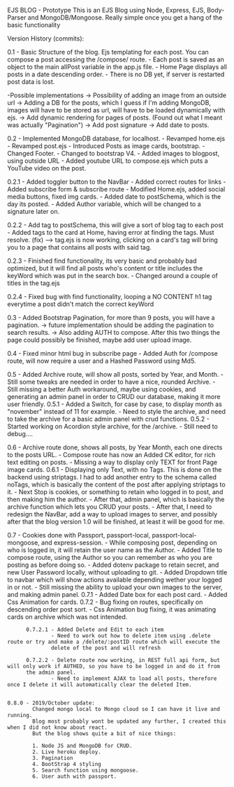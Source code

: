 EJS BLOG - Prototype
This is an EJS Blog using Node, Express, EJS, Body-Parser and MongoDB/Mongoose.
Really simple once you get a hang of the basic functionality


Version History (commits):


0.1 - Basic Structure of the blog. Ejs templating for each post. You can compose a post accessing the /compose/ route.
    - Each post is saved as an object to the main allPost variable in the app.js file.
    - Home Page displays all posts in a date descending order.
    - There is no DB yet, if server is restarted post data is lost.

-Possible implementations -> Possibility of adding an image from an outside url
                          -> Adding a DB for the posts, which I guess if I'm adding MongoDB, images will have to be stored as url,
                          will have to be loaded dynamically with ejs.
                          -> Add dynamic rendering for pages of posts. (Found out what I meant was actually "Pagination")
                          -> Add post signature
                          -> Add date to posts.


0.2 - Implemented MongoDB database, for localhost.
    - Revamped home.ejs
    - Revamped post.ejs
    - Introduced Posts as image cards, bootstrap.
    - Changed Footer.
    - Changed to bootstrap V4.
    - Added images to blogpost, using outside URL
    - Added youtube URL to compose.ejs which puts a YouTube video on the post.

0.2.1 - Added toggler button to the NavBar
      - Added correct routes for links
      - Added subscribe form & subscribe route
      - Modified Home.ejs, added social media buttons, fixed img cards.
      - Added date to postSchema, which is the day its posted.
      - Added Author variable, which will be changed to a signature later on.

0.2.2 - Add tag to postSchema, this will give a sort of blog tag to each post
      - Added tags to the card at Home, having error at finding the tags. Must resolve.
    (fix) --> tag.ejs is now working, clicking on a card's tag will bring you to a page that
    contains all posts with said tag.

0.2.3 - Finished find functionality, its very basic and probably bad optimized, but
      it will find all posts who's content or title includes the keyWord
      which was put in the search box.
      - Changed around a couple of titles in the tag.ejs

0.2.4 - Fixed bug with find functionality, looping a NO CONTENT h1 tag everytime a post didn't match
      the correct keyWord

0.3 - Added Bootstrap Pagination, for more than 9 posts, you will have a pagination.
      -> future implementation should be adding the pagination to search results.
      -> Also adding AUTH to compose.
      After this two things the page could possibly be finished,
      maybe add user upload image.

0.4 - Fixed minor html bug in subscribe page
    - Added Auth for /compose route, will now require a user and a Hashed Password
    using Md5.

0.5 - Added Archive route, will show all posts, sorted by Year, and Month.
    - Still some tweaks are needed in order to have a nice, rounded Archive.
    - Still missing a better Auth workaround, maybe using cookies, and generating an admin panel in order
    to CRUD our database, making it more user friendly.
    0.5.1 - Added a Switch, for case by case, to display month as "november" instead of 11 for example.
          - Need to style the archive, and need to take the archive for a basic admin panel with crud functions.
    0.5.2 - Started working on Acordion style archive, for the /archive.
          - Still need to debug....

0.6 - Archive route done, shows all posts, by Year Month, each one directs to the posts URL.
    - Compose route has now an Added CK editor, for rich text editing on posts.
    - Missing a way to display only TEXT for front Page image cards.
    0.6.1 - Displaying only Text, with no Tags. This is done on the backend using striptags. 
            I had to add another entry to the schema called noTags, which is basically the content of the post
            after applying striptags to it.
          - Next Stop is cookies, or something to retain who logged in to post, and then making him the author.
          - After that, admin panel, which is basically the archive function which lets you CRUD your posts.
          - After that, I need to redesign the NavBar, add a way to upload images to server, and possibly after that
          the blog version 1.0 will be finished, at least it will be good for me.

0.7 - Cookies done with Passport, passport-local, passport-local-mongoose, and express-session.
    - While composing post, depending on who is logged in, it will retain the user name as the Author.
    - Added Title to compose route, using the Author so you can remember as who you are posting as before doing so.
    - Added dotenv package to retain secret, and new User Password locally, without uploading to git.
    - Added Dropdown title to navbar which will show actions available depending wether your logged in or not.
    - Still missing the ability to upload your own images to the server, and making admin panel.
    0.7.1 - Added Date box for each post card. 
          - Added Css Animation for cards.
    0.7.2 - Bug fixing on routes, specifically on descending order post sort.
          - Css Animation bug fixing, it was animating cards on archive which was not intended.
          
          0.7.2.1 - Added Delete and Edit to each item
                  - Need to work out how to delete item using .delete route or try and make a /delete/:postID route which will execute the 
                  delete of the post and will refresh

          0.7.2.2 - Delete route now working, in REST full api form, but will only work if AUTHED, so you have to be logged in and do it from
          the admin panel.
                  - Need to implement AJAX to load all posts, therefore once I delete it will automatically clear the deleted Item.
                  

    0.8.0 - 2019/October update:
            Changed mongo local to Mongo cloud so I can have it live and running.
            Blog most probably wont be updated any further, I created this when I did not know about react.
            But the blog shows quite a bit of nice things:

            1. Node JS and MongoDB for CRUD.
            2. Live heroku deploy.
            3. Pagination
            4. BootStrap 4 styling
            5. Search function using mongoose.
            6. User auth with passport.
            